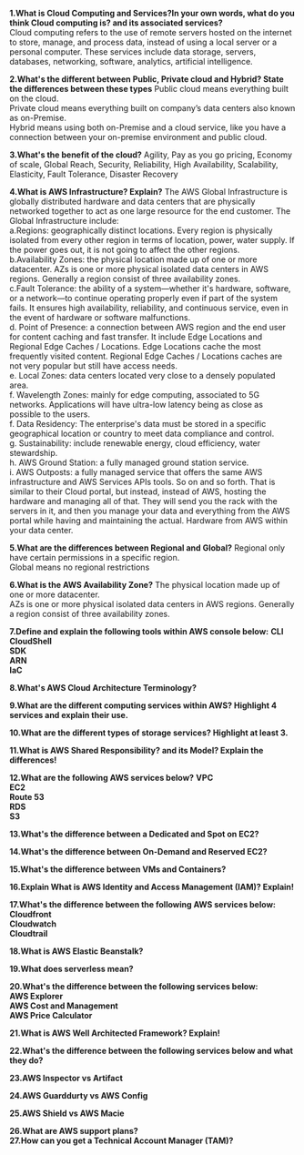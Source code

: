 **1.What is Cloud Computing and Services?In your own words, what do you think Cloud computing is? and its associated services?**  
Cloud computing refers to the use of remote servers hosted on the internet to store, manage, and process data, instead of using a local server or a personal computer. These services include data storage, servers, databases, networking, software, analytics, artificial intelligence.  
  
**2.What's the different between Public, Private cloud and Hybrid? State the differences between these types** 
Public cloud means everything built on the cloud.  
Private cloud means everything built on company’s data centers also known as on-Premise.  
Hybrid means using both on-Premise and a cloud service, like you have a connection between your on-premise environment and public cloud.  
  
**3.What's the benefit of the cloud?**
Agility, Pay as you go pricing, Economy of scale, Global Reach, Security, Reliability, High Availability, Scalability, Elasticity, Fault Tolerance, Disaster Recovery  
  
**4.What is AWS Infrastructure? Explain?**
The AWS Global Infrastructure is globally distributed hardware and data centers that are physically networked together to act as one large resource for the end customer. The Global Infrastructure include:  
a.Regions: geographically distinct locations. Every region is physically isolated from every other region in terms of location, power, water supply. If the power goes out, it is not going to affect the other regions.  
b.Availability Zones: the physical location made up of one or more datacenter. AZs is one or more physical isolated data centers in AWS regions. Generally a region consist of three availability zones.  
c.Fault Tolerance: the ability of a system—whether it's hardware, software, or a network—to continue operating properly even if part of the system fails. It ensures high availability, reliability, and continuous service, even in the event of hardware or software malfunctions.  
d. Point of Presence: a connection between AWS region and the end user for content caching and fast transfer. It include Edge Locations and Regional Edge Caches / Locations. Edge Locations cache the most frequently visited content. Regional Edge Caches / Locations caches are not very popular but still have access needs.  
e. Local Zones: data centers located very close to a densely populated area.  
f. Wavelength Zones: mainly for edge computing, associated to 5G networks. Applications will have ultra-low latency being as close as possible to the users.  
f. Data Residency: The enterprise's data must be stored in a specific geographical location or country to meet data compliance and control.    
g. Sustainability: include renewable energy, cloud efficiency, water stewardship.   
h. AWS Ground Station: a fully managed ground station service.  
i. AWS Outposts: a fully managed service that offers the same AWS infrastructure and AWS Services APIs tools. So on and so forth. That is similar to their Cloud portal, but instead, instead of AWS, hosting the hardware and managing all of that. They will send you the rack with the servers in it, and then you manage your data and everything from the AWS portal while having and maintaining the actual. Hardware from AWS within your data center.  
  
**5.What are the differences between Regional and Global?**
Regional only have certain permissions in a specific region.  
Global means no regional restrictions  
  
**6.What is the AWS Availability Zone?**
The physical location made up of one or more datacenter.  
AZs is one or more physical isolated data centers in AWS regions. Generally a region consist of three availability zones.   
  
**7.Define and explain the following tools within AWS console below:**
**CLI**   
**CloudShell**   
**SDK**   
**ARN**   
**IaC**   

  
**8.What's AWS Cloud Architecture Terminology?**

  
**9.What are the different computing services within AWS? Highlight 4 services and explain their use.**

  
**10.What are the different types of storage services? Highlight at least 3.**

  
**11.What is AWS Shared Responsibility? and its Model? Explain the differences!**

  
**12.What are the following AWS services below?**
**VPC**  
**EC2**  
**Route 53**  
**RDS**  
**S3**  

  
**13.What's the difference between a Dedicated and Spot on EC2?**

  
**14.What's the difference between On-Demand and Reserved EC2?**

  
**15.What's the difference between VMs and Containers?**

  
**16.Explain What is AWS Identity and Access Management (IAM)? Explain!**

  
**17.What's the difference between the following AWS services below:**  
**Cloudfront**  
**Cloudwatch**  
**Cloudtrail**  

  
**18.What is AWS Elastic Beanstalk?**   

  
**19.What does serverless mean?**  

  
**20.What's the difference between the following services below:**  
**AWS Explorer**   
**AWS Cost and Management**   
**AWS Price Calculator**  

  
**21.What is AWS Well Architected Framework? Explain!**  

  
**22.What's the difference between the following services below and what they do?**  

  
**23.AWS Inspector vs Artifact**  

  
**24.AWS Guarddurty vs AWS Config**  

  
**25.AWS Shield vs AWS Macie**  

  
**26.What are AWS support plans?**  
**27.How can you get a Technical Account Manager (TAM)?**  
